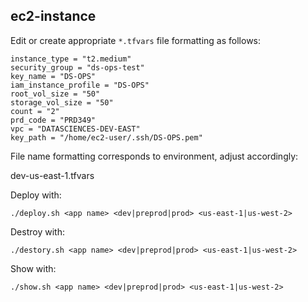 ## ec2-instance 



Edit or create appropriate `*.tfvars` file formatting as follows:

```
instance_type = "t2.medium"
security_group = "ds-ops-test"
key_name = "DS-OPS"
iam_instance_profile = "DS-OPS"
root_vol_size = "50"
storage_vol_size = "50"
count = "2"
prd_code = "PRD349"
vpc = "DATASCIENCES-DEV-EAST"
key_path = "/home/ec2-user/.ssh/DS-OPS.pem" 
```


File name formatting corresponds to environment, adjust accordingly:

dev-us-east-1.tfvars 



Deploy with:

`./deploy.sh <app name> <dev|preprod|prod> <us-east-1|us-west-2>`

Destroy with:

`./destory.sh <app name> <dev|preprod|prod> <us-east-1|us-west-2>`

Show with:

`./show.sh <app name> <dev|preprod|prod> <us-east-1|us-west-2>`

